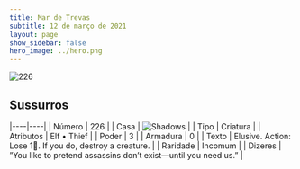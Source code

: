```yaml
---
title: Mar de Trevas
subtitle: 12 de março de 2021
layout: page
show_sidebar: false
hero_image: ../hero.png
---
```


![226](https://cdn.keyforgegame.com/media/card_front/pt/496_226_XFVPRQG8GG65_pt.png)

## Sussurros

|----|----|
| Número | 226 |
| Casa | ![Shadows](https://archonarcana.com/images/thumb/e/ee/Shadows.png/22px-Shadows.png "Sombras") |
| Tipo | Criatura |
| Atributos | Elf • Thief |
| Poder | 3 |
| Armadura | 0 |
| Texto | Elusive.  Action: Lose 1. If you do, destroy a creature. |
| Raridade | Incomum |
| Dizeres | ”You like to pretend assassins don’t exist—until you need us.” |
